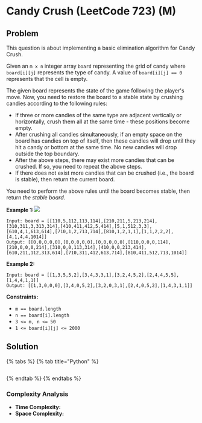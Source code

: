 # Candy Crush \(LeetCode 723\) \(M\)

## Problem

This question is about implementing a basic elimination algorithm for Candy Crush.

Given an `m x n` integer array `board` representing the grid of candy where `board[i][j]` represents the type of candy. A value of `board[i][j] == 0` represents that the cell is empty.

The given board represents the state of the game following the player's move. Now, you need to restore the board to a stable state by crushing candies according to the following rules:

* If three or more candies of the same type are adjacent vertically or horizontally, crush them all at the same time - these positions become empty.
* After crushing all candies simultaneously, if an empty space on the board has candies on top of itself, then these candies will drop until they hit a candy or bottom at the same time. No new candies will drop outside the top boundary.
* After the above steps, there may exist more candies that can be crushed. If so, you need to repeat the above steps.
* If there does not exist more candies that can be crushed \(i.e., the board is stable\), then return the current board.

You need to perform the above rules until the board becomes stable, then return _the stable board_.

**Example 1:**![](https://assets.leetcode.com/uploads/2018/10/12/candy_crush_example_2.png)

```text
Input: board = [[110,5,112,113,114],[210,211,5,213,214],[310,311,3,313,314],[410,411,412,5,414],[5,1,512,3,3],[610,4,1,613,614],[710,1,2,713,714],[810,1,2,1,1],[1,1,2,2,2],[4,1,4,4,1014]]
Output: [[0,0,0,0,0],[0,0,0,0,0],[0,0,0,0,0],[110,0,0,0,114],[210,0,0,0,214],[310,0,0,113,314],[410,0,0,213,414],[610,211,112,313,614],[710,311,412,613,714],[810,411,512,713,1014]]
```

**Example 2:**

```text
Input: board = [[1,3,5,5,2],[3,4,3,3,1],[3,2,4,5,2],[2,4,4,5,5],[1,4,4,1,1]]
Output: [[1,3,0,0,0],[3,4,0,5,2],[3,2,0,3,1],[2,4,0,5,2],[1,4,3,1,1]]
```

**Constraints:**

* `m == board.length`
* `n == board[i].length`
* `3 <= m, n <= 50`
* `1 <= board[i][j] <= 2000`

## Solution 

{% tabs %}
{% tab title="Python" %}
```python

```
{% endtab %}
{% endtabs %}

### Complexity Analysis

* **Time Complexity:** 
* **Space Complexity:** 

